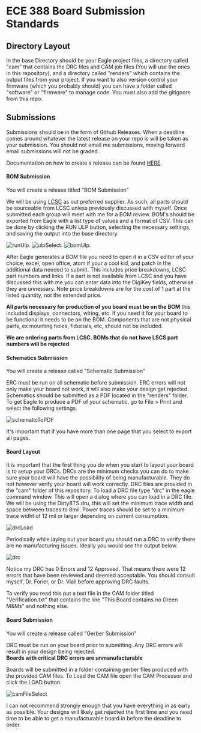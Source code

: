 # ECE 388 Board Submission Standards

## Directory Layout
In the base Directory should be your Eagle project files, a directory called "cam" that contains the DRC files and CAM job files (You will use the ones in this repository), and a directory called "renders" which contains the output files from your project. If you want to also version control your firmware (which you probably should) you can have a folder called "software" or "firmware" to manage code.  You must also add the gitignore from this repo.  

## Submissions
Submissions should be in the form of Github Releases.  When a deadline comes around whatever the latest release on your repo is will be taken as your submission.  You should not email me submissions, moving forward email submissions will not be graded.  

Documentation on how to create a release can be found [HERE](https://docs.github.com/en/free-pro-team@latest/github/administering-a-repository/managing-releases-in-a-repository).

#### BOM Submission
You will create a release titled "BOM Submission"

We will be using [LCSC](https://lcsc.com) as out preferred supplier.  As such, all parts should be sourceable from LCSC unless previously discussed with myself.  Once submitted each group will meet with me for a BOM review.  BOM's should be exported from Eagle with a list type of values and a format of CSV.  This can be done by clicking the RUN ULP button, selecting the necessary settings, and saving the output into the base directory.  

![runUlp](/readmeImg/runUlp.png).
![ulpSelect](/readmeImg/ulpSelect.png).
![bomUlp](/readmeImg/bomUlp.png).

After Eagle generates a BOM file you need to open it in a CSV editor of your choice, excel, open office, atom if your a cool kid, and patch in the additional data needed to submit.  This includes price breakdowns, LCSC part numbers and links.  If a part is not available from LCSC and you have discussed this with me you can enter data into the DigiKey fields, otherwise they are unnessary.  Note price breakdowns are for the cost of 1 part at the listed quantity, not the extended price.  

**All parts necessary for production of you board must be on the BOM** this included displays, connectors, wiring, etc.  If you need it for your board to be functional it needs to be on the BOM. Components that are not physical parts, ex mounting holes, fiducials, etc, should not be included.  

**We are ordering parts from LCSC.  BOMs that do not have LSCS part numbers will be rejected**

#### Schematics Submission
You will create a release called "Schematic Submission"

ERC must be run on all schematic before submission.  ERC errors will not only make your board not work, it will also make your design get rejected.  Schematics should be submitted as a PDF located in the "renders" folder.  To get Eagle to produce a PDF of your schematic, go to File > Print and select the following settings.  

![schematicToPDF](/readmeImg/exportToPDF.png)

It's important that if you have more than one page that you select to export all pages.

#### Board Layout
It is important that the first thing you do when you start to layout your board is to setup your DRCs.  DRCs are the minimum checks you can do to make sure your board will have the possibility of being manufacturable.  They do not however verify your board will work correctly.  DRC files are provided in the "cam" folder of this repository.  To load a DRC file type "drc" in the eagle command window.  This will open a dialog where you can load in a DRC file.  We will be using the Dirty8TS.dru, this will set the minimum trace width and space between traces to 8mil.  Power traces should be set to a minimum trace widht of 12 mil or larger depending on current consumption.  

![drcLoad](/readmeImg/loadDRC.png)

Periodically while  laying out your board you should run a DRC to verify there are no manufacturing issues.  Ideally you would see the output below.  

![drc](/readmeImg/drc.png)

Notice my DRC has 0 Errors and 12 Approved.  That means there were 12 errors that have been reviewed and deemed acceptable.  You should consult myself, Dr. Forier, or Dr. Viall before approving DRC faults.  

To verify you read this put a text file in the CAM folder titled "Verification.txt" that contains the line "This Board contains no Green M&Ms" and nothing else.  

#### Board Submission
You will create a release called "Gerber Submission"

DRC must be run on your board prior to submitting.  Any DRC errors will result in your design being rejected.  
**Boards with critical DRC errors are unmanufacturable**

Boards will be submitted in a folder containing gerber files produced with the provided CAM files.  To Load the CAM file open the CAM Processor and click the LOAD button.

![camFileSelect](/readmeImg/camFileSelect.png)


I can not recommend strongly enough that you have everything in as early as possible.  Your designs will likely get rejected the first time and you need time to be able to get a manufacturable board in before the deadline to order.  
